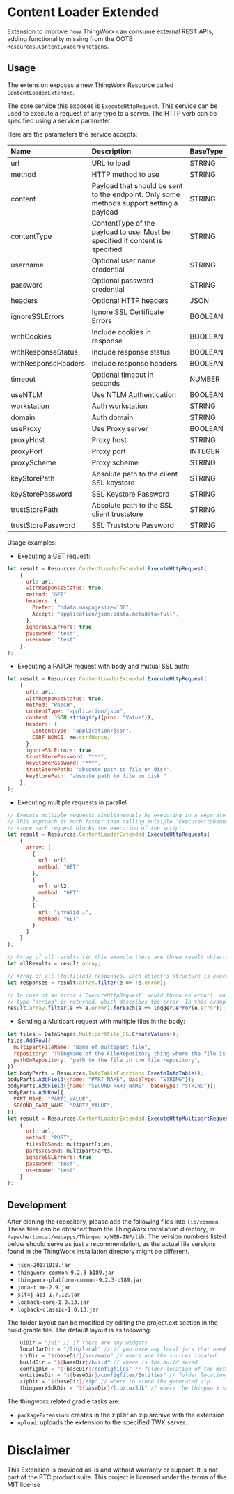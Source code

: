 # Content Loader Extended

Extension to improve how ThingWorx can consume external REST APIs, adding functionality missing from
the OOTB `Resources.ContentLoaderFunctions`.

## Usage

The extension exposes a new ThingWorx Resource called `ContentLoaderExtended`.

The core service this exposes is `ExecuteHttpRequest`. This service can be used to execute a request
of any type to a server. The HTTP verb can be specified using a service parameter.

Here are the parameters the service accepts:

| Name                | Description                                                                              | BaseType |
|:--------------------|:-----------------------------------------------------------------------------------------|:---------|
| url                 | URL to load                                                                              | STRING   |
| method              | HTTP method to use                                                                       | STRING   |
| content             | Payload that should be sent to the endpoint. Only some methods support setting a payload | STRING   |
| contentType         | ContentType of the payload to use. Must be specified if content is specified             | STRING   |
| username            | Optional user name credential                                                            | STRING   |
| password            | Optional password credential                                                             | STRING   |
| headers             | Optional HTTP headers                                                                    | JSON     |
| ignoreSSLErrors     | Ignore SSL Certificate Errors                                                            | BOOLEAN  |
| withCookies         | Include cookies in response                                                              | BOOLEAN  |
| withResponseStatus  | Include response status                                                                  | BOOLEAN  |
| withResponseHeaders | Include response headers                                                                 | BOOLEAN  |
| timeout             | Optional timeout in seconds                                                              | NUMBER   |
| useNTLM             | Use NTLM Authentication                                                                  | BOOLEAN  |
| workstation         | Auth workstation                                                                         | STRING   |
| domain              | Auth domain                                                                              | STRING   |
| useProxy            | Use Proxy server                                                                         | BOOLEAN  |
| proxyHost           | Proxy host                                                                               | STRING   |
| proxyPort           | Proxy port                                                                               | INTEGER  |
| proxyScheme         | Proxy scheme                                                                             | STRING   |
| keyStorePath        | Absolute path to the client SSL keystore                                                 | STRING   |
| keyStorePassword    | SSL Keystore Password                                                                    | STRING   |
| trustStorePath      | Absolute path to the SSL client truststore                                               | STRING   |
| trustStorePassword  | SSL Truststore Password                                                                  | STRING   |

Usage examples:

- Executing a GET request:

```javascript
let result = Resources.ContentLoaderExtended.ExecuteHttpRequest(
    {
      url: url,
      withResponseStatus: true,
      method: "GET",
      headers: {
        Prefer: "odata.maxpagesize=100",
        Accept: "application/json;odata.metadata=full",
      },
      ignoreSSLErrors: true,
      password: "test",
      username: "test"
    },
);
```

- Executing a PATCH request with body and mutual SSL auth:

```javascript
let result = Resources.ContentLoaderExtended.ExecuteHttpRequest(
    {
      url: url,
      withResponseStatus: true,
      method: "PATCH",
      contentType: "application/json",
      content: JSON.stringify({prop: "Value"}),
      headers: {
        ContentType: "application/json",
        CSRF_NONCE: me.csrfNonce,
      },
      ignoreSSLErrors: true,
      trustStorePassword: "***",
      keyStorePassword: "***",
      trustStorePath: "absoute path to file on disk",
      keyStorePath: "absoute path to file on disk "
    },
);
```

- Executing multiple requests in parallel

```javascript
// Execute multiple requests simultaneously by executing in a separate thread for each request.
// This approach is much faster than calling multiple 'ExecuteHttpRequest()' in a row,
// since each request blocks the execution of the script.
let result = Resources.ContentLoaderExtended.ExecuteHttpRequests(
    {
      array: [
        {
          url: url1,
          method: "GET"
        },
        {
          url: url2,
          method: "GET"
        },
        {
          url: "invalid ⚠️",
          method: "GET"
        }
      ]
    }
);

// Array of all results (in this example there are three result objects)
let allResults = result.array;

// Array of all (fulfilled) responses. Each object's structure is exactly the same as that of 'ExecuteHttpRequest'.
let responses = result.array.filter(e => !e.error);

// In case of an error ('ExecuteHttpRequest' would throw an error), an object with the property "error" of
// type "string" is returned, which describes the error. In this example, they are simply logged.
result.array.filter(e => e.error).forEach(e => logger.error(e.error));
```

- Sending a Multipart request with multiple files in the body:

```javascript
let files = DataShapes.MultipartFile_DS.CreateValues();
files.AddRow({
  multipartFileName: "Name of multipart file",
  repository: "ThingName of the FileRepository thing where the file is stored",
  pathOnRepository: "path to the file in the file repository",
});
let bodyParts = Resources.InfoTableFunctions.CreateInfoTable();
bodyParts.AddField({name: "PART_NAME", baseType: "STRING"});
bodyParts.AddField({name: "SECOND_PART_NAME", baseType: "STRING"});
bodyParts.AddRow({
  PART_NAME: "PART1_VALUE",
  SECOND_PART_NAME: "PART2_VALUE",
});
let result = Resources.ContentLoaderExtended.ExecuteHttpMultipartRequest(
    {
      url: url,
      method: "POST",
      filesToSend: multipartFiles,
      partsToSend: multipartParts,
      ignoreSSLErrors: true,
      password: "test",
      username: "test"
    }
);
```

## Development

After cloning the repository, please add the following files into `lib/common`. These files can be
obtained from the ThingWorx installation directory,
in `/apache-tomcat/webapps/Thingworx/WEB-INF/lib`.
The version numbers listed below should serve as just a recommendation, as the actual file versions
found in the ThingWorx installation directory might be different.

* `json-20171018.jar`
* `thingworx-common-9.2.3-b189.jar`
* `thingworx-platform-common-9.2.3-b189.jar`
* `joda-time-2.9.jar`
* `slf4j-api-1.7.12.jar`
* `logback-core-1.0.13.jar`
* `logback-classic-1.0.13.jar`

The folder layout can be modified by editing the project.ext section in the build.gradle file. The
default layout is as following:

```gradle
	uiDir = "/ui" // if there are any widgets
	localJarDir = "/lib/local" // if you have any local jars that need to be included in the project, add them here
	srcDir = "${baseDir}/src/main" // where are the sources located
	buildDir = "${baseDir}/build" // where is the build saved
	configDir = "${baseDir}/configfiles" // folder location of the metadata.xml file
	entitiesDir = "${baseDir}/configfiles/Entities" // folder location Entities that are included with the extension
	zipDir = "${baseDir}/zip" // where to store the generated zip 
	thingworxSdkDir = "${baseDir}/lib/twxSdk" // where the thingworx sdk is located
```

The thingworx related gradle tasks are:

* `packageExtension`: creates in the zipDir an zip archive with the extension
* `upload`: uploads the extension to the specified TWX server.

# Disclaimer

This Extension is provided as-is and without warranty or support. It is not part of the PTC product
suite. This project is licensed under the terms of the MIT license
